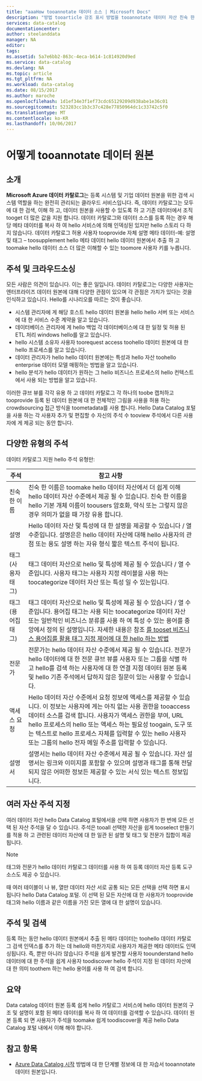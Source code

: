 ```yaml
---
title: "aaaHow tooannotate 데이터 소스 | Microsoft Docs"
description: "방법 tooarticle 강조 표시 방법을 tooannotate 데이터 자산 친숙 한 이름, 태그, 설명, 전문가 등 Azure 데이터 카탈로그에 있습니다."
services: data-catalog
documentationcenter: 
author: steelanddata
manager: NA
editor: 
tags: 
ms.assetid: 5a7e6bb2-863c-4eca-b614-1c814920d9ed
ms.service: data-catalog
ms.devlang: NA
ms.topic: article
ms.tgt_pltfrm: NA
ms.workload: data-catalog
ms.date: 08/15/2017
ms.author: maroche
ms.openlocfilehash: 1d1ef34e3f1ef73cdc65129209d938abe1e36c01
ms.sourcegitcommit: 523283cc1b3c37c428e77850964dc1c33742c5f0
ms.translationtype: MT
ms.contentlocale: ko-KR
ms.lasthandoff: 10/06/2017
---
```

# <a name="how-tooannotate-data-sources"></a>어떻게 tooannotate 데이터 원본
## <a name="introduction"></a>소개
**Microsoft Azure 데이터 카탈로그**는 등록 시스템 및 기업 데이터 원본을 위한 검색 시스템 역할을 하는 완전히 관리되는 클라우드 서비스입니다. 즉, 데이터 카탈로그는 모두에 대 한 검색, 이해 하 고, 데이터 원본을 사용할 수 있도록 하 고 기존 데이터에서 조직 tooget 더 많은 값을 지원 합니다. 데이터 카탈로그와 데이터 소스를 등록 하는 경우 해당 메타 데이터를 복사 하 여 hello 서비스에 의해 인덱싱된 있지만 hello 스토리 다 하지 않습니다. 데이터 카탈로그 허용 사용자 tooprovide 자체 설명 메타 데이터-예: 설명 및 태그 – toosupplement hello 메타 데이터 hello 데이터 원본에서 추출 하 고 toomake hello 데이터 소스 더 많은 이해할 수 있는 toomore 사용자 키를 누릅니다.

## <a name="annotation-and-crowdsourcing"></a>주석 및 크라우드소싱
모든 사람은 의견이 있습니다. 이는 좋은 일입니다.
데이터 카탈로그는 다양한 사용자는 엔터프라이즈 데이터 원본에 대해 다양한 관점이 있으며 각 관점은 가치가 있다는 것을 인식하고 있습니다. Hello를 시나리오를 따르는 것이 좋습니다.

* 시스템 관리자에 게 해당 호스트 hello 데이터 원본을 hello hello 서버 또는 서비스에 대 한 서비스 수준 계약을 알고 있습니다.
* 데이터베이스 관리자에 게 hello 백업 각 데이터베이스에 대 한 일정 및 허용 된 ETL 처리 windows hello를 알고 있습니다.
* hello 시스템 소유자 사용자 toorequest access toohello 데이터 원본에 대 한 hello 프로세스를 알고 있습니다.
* 데이터 관리자가 hello hello 데이터 원본에는 특성과 hello 자산 toohello enterprise 데이터 모델 매핑하는 방법을 알고 있습니다.
* hello 분석가 hello 데이터가 원하는 그 hello 비즈니스 프로세스의 hello 컨텍스트에서 사용 되는 방법을 알고 있습니다.

이러한 큐브 뷰를 각각 유용 하 고 데이터 카탈로그 각 하나의 toobe 캡처하고 tooprovide 등록 된 데이터 원본에 대 한 전체적인 그림을 사용을 허용 하는 crowdsourcing 접근 방식을 toometadata를 사용 합니다. Hello Data Catalog 포털을 사용 하는 각 사용자 추가 및 편집할 수 자신의 주석 수 tooview 주석에서 다른 사용자에 게 제공 되는 동안 합니다.

## <a name="different-types-of-annotations"></a>다양한 유형의 주석
데이터 카탈로그 지원 hello 주석 유형만:

| 주석 | 참고 사항 |
| --- | --- |
| 친숙한 이름 |친숙 한 이름은 toomake hello 데이터 자산에서 더 쉽게 이해 hello 데이터 자산 수준에서 제공 될 수 있습니다. 친숙 한 이름을 hello 기본 개체 이름이 toousers 암호화, 약식 또는 그렇지 않은 경우 의미가 없을 때 가장 유용 합니다. |
| 설명 |Hello 데이터 자산 및 특성에 대 한 설명을 제공할 수 있습니다 / 열 수준입니다. 설명은은 hello 데이터 자산에 대해 hello 사용자의 관점 또는 용도 설명 하는 자유 형식 짧은 텍스트 주석이 됩니다. |
| 태그(사용자 태그) |태그 데이터 자산으로 hello 및 특성에 제공 될 수 있습니다 / 열 수준입니다. 사용자 태그는 사용자 지정 레이블을 사용 하는 toocategorize 데이터 자산 또는 특성 일 수 있는입니다. |
| 태그(용어집 태그) |태그 데이터 자산으로 hello 및 특성에 제공 될 수 있습니다 / 열 수준입니다. 용어집 태그는 사용 되는 toocategorize 데이터 자산 또는 일반적인 비즈니스 분류를 사용 하 여 특성 수 있는 용어를 중앙에서 정의 된 설명입니다. 자세한 내용은 참조 [를 tooset 비즈니스 용어집를 활용 태그 지정 제어에 대 한 hello 하는 방법](data-catalog-how-to-business-glossary.md) |
| 전문가 |전문가는 hello 데이터 자산 수준에서 제공 될 수 있습니다. 전문가 hello 데이터에 대 한 전문 큐브 뷰를 사용자 또는 그룹을 식별 하 고 hello를 검색 하는 사용자에 대 한 연결 지점 데이터 원본 등록 및 hello 기존 주석에서 답하지 않은 질문이 있는 사용할 수 있습니다. |
| 액세스 요청 |Hello 데이터 자산 수준에서 요청 정보에 액세스를 제공할 수 있습니다. 이 정보는 사용자에 게는 아직 없는 사용 권한을 tooaccess 데이터 소스를 검색 합니다. 사용자가 액세스 권한을 부여, URL hello 프로세스의 hello 또는 액세스 하는 필요성 toogain, 도구 또는 텍스트로 hello 프로세스 자체를 입력할 수 있는 hello 사용자 또는 그룹의 hello 전자 메일 주소를 입력할 수 있습니다. |
| 설명서 |설명서는 hello 데이터 자산 수준에서 제공 될 수 있습니다. 자산 설명서는 링크와 이미지를 포함할 수 있으며 설명과 태그를 통해 전달되지 않은 어떠한 정보든 제공할 수 있는 서식 있는 텍스트 정보입니다. |

## <a name="annotating-multiple-assets"></a>여러 자산 주석 지정
여러 데이터 자산 hello Data Catalog 포털에서을 선택 하면 사용자가 한 번에 모든 선택 된 자산 주석을 달 수 있습니다. 주석은 tooall 선택한 자산을 쉽게 tooselect 만들기를 적용 하 고 관련된 데이터 자산에 대 한 일관 된 설명 및 태그 및 전문가 집합이 제공 됩니다.

> [!NOTE]
> 태그와 전문가 hello 데이터 카탈로그 데이터를 사용 하 여 등록 데이터 자산 등록 도구 소스도 제공 수 있습니다.
>
>

때 여러 테이블이 나 뷰, 열만 데이터 자산 서로 공통 되는 모든 선택을 선택 하면 표시 됩니다 hello Data Catalog 포털. 이 선택 된 모든 자산에 대 한 사용자가 tooprovide 태그와 hello 이름과 같은 이름을 가진 모든 열에 대 한 설명이 있습니다.

## <a name="annotations-and-discovery"></a>주석 및 검색
등록 하는 동안 hello 데이터 원본에서 추출 된 메타 데이터는 toohello 데이터 카탈로그 검색 인덱스를 추가 하는 데 hello와 마찬가지로 사용자가 제공한 메타 데이터도 인덱싱됩니다. 즉, 뿐만 아니라 않습니다 주석을 쉽게 발견할 사용자 toounderstand hello 데이터에 대 한 주석을 쉽게 사용자 toodiscover hello 주석이 지정 된 데이터 자산에 대 한 의미 toothem 하는 hello 용어를 사용 하 여 검색 합니다.

## <a name="summary"></a>요약
Data catalog 데이터 원본 등록 쉽게 hello 카탈로그 서비스에 hello 데이터 원본의 구조 및 설명이 포함 된 메타 데이터를 복사 하 여 데이터를 검색할 수 있습니다. 데이터 원본 등록 되 면 사용자가 주석을 toomake 쉽게 toodiscover을 제공 hello Data Catalog 포털 내에서 이해 해야 합니다.

## <a name="see-also"></a>참고 항목
* [Azure Data Catalog 시작](data-catalog-get-started.md) 방법에 대 한 단계별 정보에 대 한 자습서 tooannotate 데이터 원본입니다.
